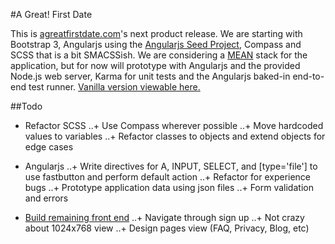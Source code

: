 #A Great! First Date

This is [agreatfirstdate.com](https://agreatfirstdate.com/)'s next product release. We are starting with Bootstrap 3, Angularjs using the [Angularjs Seed Project](https://github.com/angular/angular-seed/), Compass and SCSS that is a bit SMACSSish. We are considering a [MEAN](http://mean.io/) stack for the application, but for now will prototype with Angularjs and the provided Node.js web server, Karma for unit tests and the Angularjs baked-in end-to-end test runner. [Vanilla version viewable here.](http://www.agreatfirstdate.com.php53-5.dfw1-2.websitetestlink.com/)

##Todo

+ Refactor SCSS
..+ Use Compass wherever possible
..+ Move hardcoded values to variables
..+ Refactor classes to objects and extend objects for edge cases

+ Angularjs
..+ Write directives for A, INPUT, SELECT, and [type='file'] to use fastbutton and perform default action
..+ Refactor for experience bugs
..+ Prototype application data using json files
..+ Form validation and errors

+ [Build remaining front end](http://goo.gl/IeSVI6)
..+ Navigate through sign up
..+ Not crazy about 1024x768 view
..+ Design pages view (FAQ, Privacy, Blog, etc)